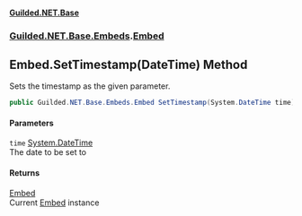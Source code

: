 
#### [Guilded.NET.Base](Guilded_NET_Base 'Guilded_NET_Base')
### [Guilded.NET.Base.Embeds](Guilded_NET_Base#Guilded_NET_Base_Embeds 'Guilded.NET.Base.Embeds').[Embed](Embed 'Guilded.NET.Base.Embeds.Embed')
## Embed.SetTimestamp(DateTime) Method
Sets the timestamp as the given parameter.  
```csharp
public Guilded.NET.Base.Embeds.Embed SetTimestamp(System.DateTime time);
```

#### Parameters
<a name='Guilded_NET_Base_Embeds_Embed_SetTimestamp(System_DateTime)_time'></a>
`time` [System.DateTime](https://docs.microsoft.com/en-us/dotnet/api/System.DateTime 'System.DateTime')  
The date to be set to
  

#### Returns
[Embed](Embed 'Guilded.NET.Base.Embeds.Embed')  
Current [Embed](Embed 'Guilded.NET.Base.Embeds.Embed') instance
